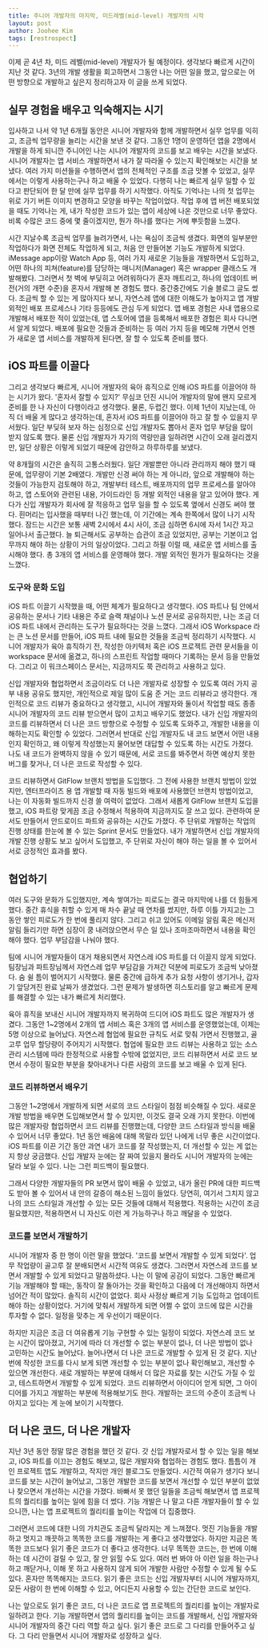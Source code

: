 ```yaml
---
title: 주니어 개발자의 마지막, 미드레벨(mid-level) 개발자의 시작
layout: post
author: Joohee Kim
tags: [restrospect]
---
```


이제 곧 4년 차, 미드 레벨(mid-level) 개발자가 될 예정이다. 생각보다 빠르게 시간이 지난 것 같다. 3년의 개발 생활을 회고하면서 그동안 나는 어떤 일을 했고, 앞으로는 어떤 방향으로 개발하고 싶은지 정리하고자 이 글을 쓰게 되었다.

## 실무 경험을 배우고 익숙해지는 시기

입사하고 나서 약 1년 6개월 동안은 시니어 개발자와 함께 개발하면서 실무 업무를 익히고, 조금씩 업무량을 늘리는 시간을 보낸 것 같다. 그동안 1명이 운영하던 앱을 2명에서 개발을 하게 되니깐 주니어인 나는 시니어 개발자의 코드를 보고 배우는 시간을 보냈다. 시니어 개발자는 앱 서비스 개발하면서 내가 잘 따라올 수 있는지 확인해보는 시간을 보냈다. 여러 가지 미션들을 수행하면서 앱의 전체적인 구조를 조금 맛볼 수 있었고, 실무에서는 이렇게 사용하는구나 하고 배울 수 있었다. 다행히 나는 빠르게 실무 일할 수 있다고 판단되어 한 달 만에 실무 업무를 하기 시작했다. 아직도 기억나는 나의 첫 업무는 위로 가기 버튼 이미지 변경하고 모양을 바꾸는 작업이었다. 작업 후에 앱 버전 배포되었을 때도 기억나는 게, 내가 작성한 코드가 있는 앱이 세상에 나온 것만으로 너무 좋았다. 비록 수많은 코드 중에 몇 줄이겠지만, 뭔가 하나를 했다는 거에 뿌듯함을 느꼈다.

시간 지날수록 조금씩 업무를 늘려가면서, 나는 욕심이 조금씩 생겼다. 화면의 일부분만 작업하다가 화면 전체도 작업하게 되고, 처음 안 만들어본 기능도 개발하게 되었다. iMessage app이랑 Watch App 등, 여러 가지 새로운 기능들을 개발하면서 도입하고, 어떤 하나의 피쳐(feature)를 담당하는 매니저(Manager) 혹은 wrapper 클래스도 개발해봤다. 그러면서 첫 벽에 부딪히고 어려워하다가 혼자 깨트리고, 하나의 업데이트 버전(거의 개편 수준)을 혼자서 개발해 본 경험도 했다. 중간중간에도 기술 블로그 글도 썼다. 조금씩 할 수 있는 게 많아지다 보니, 자연스레 앱에 대한 이해도가 높아지고 앱 개발 외적인 배포 프로세스나 기타 등등에도 관심 두게 되었다. 앱 배포 경험은 사내 앱용으로 개발해서 배포한 적이 있었는데, 앱 스토어에 앱을 등록해서 배포한 경험은 회사 다니면서 알게 되었다. 배포에 필요한 것들과 준비하는 등 여러 가지 등을 메모해 가면서 언젠가 새로운 앱 서비스를 개발하게 된다면, 잘 할 수 있도록 준비를 했다.

## iOS 파트를 이끌다

그리고 생각보다 빠르게, 시니어 개발자의 육아 휴직으로 인해 iOS 파트를 이끌어야 하는 시기가 왔다. '혼자서 잘할 수 있지?' 무심코 던진 시니어 개발자의 말에 왠지 모르게 준비를 한 나 자신이 다행이라고 생각했다. 물론, 두렵긴 했다. 이제 1년이 지났는데, 아직 더 배울 게 많다고 생각하는데, 혼자서 iOS 파트를 이끌어야 하고 잘 할 수 있을지 무서웠다. 일단 부딪혀 보자 하는 심정으로 신입 개발자도 뽑아서 혼자 업무 부담을 많이 받지 않도록 했다. 물론 신입 개발자가 자기의 역량만큼 일하려면 시간이 오래 걸리겠지만, 일단 상황은 이렇게 되었기 때문에 감안하고 하루하루를 보냈다.

약 8개월의 시간은 솔직히 고통스러웠다. 일단 개발뿐만 아니라 관리까지 해야 했기 때문에, 업무량이 기본 2배였다. 개발만 신경 써야 하는 게 아니라, 앞으로 개발해야 하는 것들이 가능한지 검토해야 하고, 개발부터 테스트, 배포까지의 업무 프로세스를 알아야 하고, 앱 스토어와 관련된 내용, 가이드라인 등 개발 외적인 내용을 알고 있어야 했다. 게다가 신입 개발자가 회사에 잘 적응하고 업무 일을 할 수 있도록 옆에서 신경도 써야 했다. 흰머리는 입사했을 때부터 나긴 했는데, 이 기간에는 계속 한쪽에서 많이 나기 시작했다. 잠드는 시간은 보통 새벽 2시에서 4시 사이, 조금 심하면 6시에 자서 1시간 자고 일어나서 출근했다. 늘 퇴근해서도 공부하는 습관이 조금 있었지만, 공부는 기본이고 업무까지 해야 하는 상황이 거의 일상이었다. 그리고 하필 이럴 때, 새로운 앱 서비스를 출시해야 했다. 총 3개의 앱 서비스를 운영해야 했다. 개발 외적인 뭔가가 필요하다는 것을 느꼈다.

### 도구와 문화 도입

iOS 파트 이끌기 시작했을 때, 어떤 체계가 필요하다고 생각했다. iOS 파트나 팀 안에서 공유하는 문서나 기타 내용은 주로 슬랙 채널이나 노션 문서로 공유하지만, 나는 조금 더 iOS 파트 내에서 관리하는 도구가 필요하다는 것을 느꼈다. 그래서 iOS Workspace 라는 큰 노션 문서를 만들어, iOS 파트 내에 필요한 것들을 조금씩 정리하기 시작했다. 시니어 개발자가 육아 휴직하기 전, 작성한 아키텍처 혹은 iOS 프로젝트 관련 문서들을 이 workspace 문서에 옮겼고, 하나의 스프린트 작업할 때마다 기록하는 문서 등을 만들었다. 그리고 이 워크스페이스 문서는, 지금까지도 쭉 관리하고 사용하고 있다.

신입 개발자와 협업하면서 조금이라도 더 나은 개발자로 성장할 수 있도록 여러 가지 공부 내용 공유도 했지만, 개인적으로 제일 많이 도움 준 거는 코드 리뷰라고 생각한다. 개인적으로 코드 리뷰가 중요하다고 생각했고, 시니어 개발자와 둘이서 작업할 때도 종종 시니어 개발자의 코드 리뷰 받으면서 많이 고치고 배우기도 했었다. 내가 신입 개발자의 코드를 리뷰하면서 더 나은 코드 방향으로 수정할 수 있도록 도와주고, 개발한 내용을 이해하는지도 확인할 수 있었다. 그러면서 반대로 신입 개발자도 내 코드 보면서 어떤 내용인지 확인하고, 왜 이렇게 작성했는지 물어보면 대답할 수 있도록 하는 시간도 가졌다. 나도 내 코드가 완벽하지 않을 수 있기 때문에, 서로 코드를 봐주면서 하면 예상치 못한 버그를 찾거나, 더 나은 코드로 작성할 수 있다.

코드 리뷰하면서 GitFlow 브랜치 방법을 도입했다. 그 전에 사용한 브랜치 방법이 있었지만, 엔터프라이즈 용 앱 개발할 때 자동 빌드와 배포에 사용했던 브랜치 방법이었고, 나는 이 자동화 빌드까지 신경 쓸 여력이 없었다. 그래서 새롭게 GitFlow 브랜치 도입을 했고, iOS 파트랑 맞게끔 조금 수정해서 적용하여 지금까지도 잘 쓰고 있다. 관련하여 문서도 만들어서 안드로이드 파트와 공유하는 시간도 가졌다. 주 단위로 개발하는 작업의 진행 상태를 한눈에 볼 수 있는 Sprint 문서도 만들었다. 내가 개발하면서 신입 개발자의 개발 진행 상황도 보고 싶어서 도입했고, 주 단위로 자신이 해야 하는 일을 볼 수 있어서 서로 긍정적인 효과를 봤다.

## 협업하기

여러 도구와 문화가 도입했지만, 계속 쌓여가는 피로도는 결국 마지막에 나를 더 힘들게 했다. 중간 휴식을 취할 수 있게 매 차수 끝날 때 연차를 썼지만, 하루 이틀 가지고는 그동안 쌓인 피로도가 한 번에 풀리지 않다. 그리고 쉬고 있어도 이메일 알림 혹은 메신저 알림 들리기만 하면 심장이 쿵 내려앉으면서 무슨 일 있나 조마조마하면서 내용을 확인해야 했다. 업무 부담감을 나눠야 했다.

팀에 시니어 개발자들이 대거 채용되면서 자연스레 iOS 파트를 더 이끌지 않게 되었다. 팀장님과 파트장님께서 자연스레 업무 부담감을 가져간 덕분에 피로도가 조금씩 낮아졌다. 숨 쉴 틈이 벌어지기 시작했다. 물론 중간에 급하게 추가 요청 사항이 생기거나, 갑자기 앞당겨진 완료 날짜가 생겼었다. 그런 문제가 발생하면 히스토리를 알고 빠르게 문제를 해결할 수 있는 내가 빠르게 처리했다.

육아 휴직을 보내신 시니어 개발자까지 복귀하여 드디어 iOS 파트도 많은 개발자가 생겼다. 그동안 1~2명에서 2개의 앱 서비스 혹은 3개의 앱 서비스를 운영했었는데, 이제는 5명 이상으로 늘어났다. 자연스레 협업에 필요한 규칙도 서로 맞춰 가면서 진행했고, 골고루 업무 할당량이 주어지기 시작했다. 협업에 필요한 코드 리뷰는 사용하고 있는 소스 관리 시스템에 따라 한정적으로 사용할 수밖에 없었지만, 코드 리뷰하면서 서로 코드 보면서 수정이 필요한 부분을 찾아내거나 다른 사람의 코드를 보고 배울 수 있게 된다.

### 코드 리뷰하면서 배우기

그동안 1~2명에서 개발하게 되면 서로의 코드 스타일이 점점 비슷해질 수 있다. 새로운 개발 방법을 배우면 도입해보면서 할 수 있지만, 이것도 결국 오래 가지 못한다. 이번에 많은 개발자랑 협업하면서 코드 리뷰를 진행했는데, 다양한 코드 스타일과 방식을 배울 수 있어서 너무 좋았다. 1년 동안 배움에 대해 목말라 있던 나에게 너무 좋은 시간이었다. iOS 파트를 이끈 기간 동안 과연 내가 코드를 잘 작성했는지, 더 개선할 수 있는 게 없는지 항상 궁금했다. 신입 개발자 눈에는 잘 짜여 있을지 몰라도 시니어 개발자의 눈에는 달라 보일 수 있다. 나는 그런 피드백이 필요했다.

그래서 다양한 개발자들의 PR 보면서 많이 배울 수 있었고, 내가 올린 PR에 대한 피드백도 받아 볼 수 있어서 내 안의 갈증이 해소된 느낌이 들었다. 당연히, 여기서 그치지 않고 나의 코드 스타일과 개선할 수 있는 모든 것들에 대해서 적용했다. 적용하는 시간이 조금 필요했지만, 적용하면서 니 자신도 이런 게 가능하구나 하고 깨달을 수 있었다.

### 코드를 보면서 개발하기

시니어 개발자 중 한 명이 이런 말을 했었다. '코드를 보면서 개발할 수 있게 되었다'. 업무 작업량이 골고루 잘 분배되면서 시간적 여유도 생겼다. 그러면서 자연스레 코드를 보면서 개발할 수 있게 되었다고 말씀하셨다. 나는 이 말에 공감이 되었다. 그동안 빠르게 기능 개발해야 할 때는, 동작이 잘 돌아가는 것을 확인하고 다음에 더 개선해야지 하면서 넘어간 적이 많았다. 솔직히 시간이 없었다. 회사 사정상 빠르게 기능 도입하고 업데이트해야 하는 상황이었다. 거기에 맞춰서 개발하게 되면 어쩔 수 없이 코드에 많은 시간을 투자할 수 없다. 일정을 맞추는 게 우선이기 때문이다.

하지만 지금은 조금 더 여유롭게 기능 구현할 수 있는 일정이 되었다. 자연스레 코드 보는 시간이 많아졌고, 거기에 따라 더 개선할 수 없는 부분이 없나, 더 나은 방법이 없나 고민하는 시간도 늘어났다. 늘어나면서 더 나은 코드로 개발할 수 있게 된 것 같다. 지난번에 작성한 코드를 다시 보게 되면 개선할 수 있는 부분이 없나 확인해보고, 개선할 수 있으면 개선한다. 새로 개발하는 부분에 대해서 더 많은 자료를 찾는 시간도 가질 수 있고, 테스트하면서 개발할 수 있게 되었다. 코드 리뷰하면서 아이디어 얻게 되면, 그 아이디어를 가지고 개발하는 부분에 적용해보기도 한다. 개발하는 코드의 수준이 조금씩 나아지고 있다는 게 눈에 보이기 시작했다.

## 더 나은 코드, 더 나은 개발자

지난 3년 동안 정말 많은 경험을 했던 것 같다. 갓 신입 개발자로서 할 수 있는 일을 해보고, iOS 파트를 이끄는 경험도 해보고, 많은 개발자와 협업하는 경험도 했다. 틈틈이 개인 프로젝트 앱도 개발하고, 작지만 개인 블로그도 만들었다. 시간적 여유가 생기다 보니 코드를 보는 시간이 늘어났고, 그동안 개발한 코드를 보면서 개선할 수 있던 부분이 없었나 찾으면서 개선하는 시간을 가졌다. 바빠서 못 했던 일들을 조금씩 해보면서 앱 프로젝트의 퀄리티를 높이는 일에 힘을 더 썼다. 기능 개발은 나 말고 다른 개발자들이 할 수 있으니깐, 나는 앱 프로젝트의 퀄리티를 높이는 작업에 더 집중했다.

그러면서 코드에 대한 나의 가치관도 조금씩 달라지는 게 느껴졌다. 멋진 기능들을 개발하고 멋지고 깨끗하고 똑똑한 코드를 개발하는 게 좋다고 생각했었다. 하지만 지금은 똑똑한 코드보다 읽기 좋은 코드가 더 좋다고 생각한다. 너무 똑똑한 코드는, 한 번에 이해하는 데 시간이 걸릴 수 있고, 잘 안 읽힐 수도 있다. 여러 번 봐야 아 이런 일을 하는구나 하고 깨닫거나, 이해 못 하고 사용하지 않게 되어 개발한 사람만 수정할 수 있게 될 수도 있다. 혼자만 똑똑해지는 코드다. 읽기 좋은 코드는 신입 개발자부터 시니어 개발자까지, 모든 사람이 한 번에 이해할 수 있고, 어디든지 사용할 수 있는 간단한 코드로 보인다.

나는 앞으로도 읽기 좋은 코드, 더 나은 코드로 앱 프로젝트의 퀄리티를 높이는 개발자로 일하려고 한다. 기능 개발하면서 앱의 퀄리티를 높이는 코드를 개발해서, 신입 개발자와 시니어 개발자의 중간 다리 역할 하고 싶다. 읽기 좋은 코드로 그 다리를 만들어주고 싶다. 그 다리 만들면서 시니어 개발자로 성장하고 싶다.